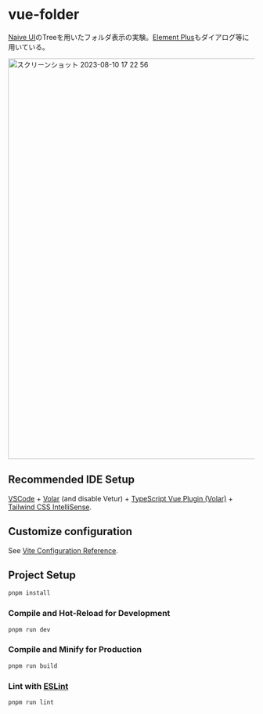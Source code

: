 # vue-folder
[Naive UI](https://www.naiveui.com/en-US/os-theme)のTreeを用いたフォルダ表示の実験。[Element Plus](https://element-plus.org/en-US/)もダイアログ等に用いている。

<img width="817" alt="スクリーンショット 2023-08-10 17 22 56" src="https://github.com/pitang1965/vue-folder/assets/47315420/0b58b3cf-b621-4de0-8472-aaefc42a160e">

## Recommended IDE Setup

[VSCode](https://code.visualstudio.com/) + [Volar](https://marketplace.visualstudio.com/items?itemName=Vue.volar) (and disable Vetur) + [TypeScript Vue Plugin (Volar)](https://marketplace.visualstudio.com/items?itemName=Vue.vscode-typescript-vue-plugin) + [Tailwind CSS IntelliSense](https://marketplace.visualstudio.com/items?itemName=bradlc.vscode-tailwindcss).

## Customize configuration

See [Vite Configuration Reference](https://vitejs.dev/config/).

## Project Setup

```sh
pnpm install
```

### Compile and Hot-Reload for Development

```sh
pnpm run dev
```

### Compile and Minify for Production

```sh
pnpm run build
```

### Lint with [ESLint](https://eslint.org/)

```sh
pnpm run lint
```
